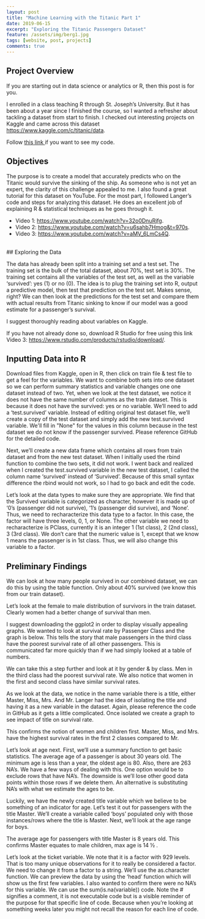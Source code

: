 ```yaml
---
layout: post
title: "Machine Learning with the Titanic Part 1"
date: 2019-06-15
excerpt: "Exploring the Titanic Passengers Dataset"
feature: /assets/img/berg1.jpg
tags: [website, post, projects]
comments: true
---
```


## Project Overview

If you are starting out in data science or analytics or R, then this post is for you.

I enrolled in a class teaching R through St. Joseph’s University. But it has been about a year since I finished the course, so I wanted a refresher about tackling a dataset from start to finish. I checked out interesting projects on Kaggle and came across this dataset
<a href="https://www.kaggle.com/c/titanic/data" target="_ blank"> https://www.kaggle.com/c/titanic/data</a>.

Follow <a href="https://github.com/sarahschirduan/sarahschirduan.github.io/projects" target="_ blank"> this link </a> if you want to see my code.
<br>
## Objectives

The purpose is to create a model that accurately predicts who on the Titanic would survive the sinking of the ship. As someone who is not
yet an expert, the clarity of this challenge appealed to me. I also found a great tutorial for this dataset on YouTube. For the most part,
I followed Langer’s code and steps for analyzing this dataset. He does an excellent job of explaining R & statistical techniques as he goes through it.

* Video 1: <a href="https://www.youtube.com/watch?v=32o0DnuRjfg" target="_ blank"> https://www.youtube.com/watch?v=32o0DnuRjfg</a>.
* Video 2: <a href="https://www.youtube.com/watch?v=u6sahb7Hmog&t=970s" target="_ blank"> https://www.youtube.com/watch?v=u6sahb7Hmog&t=970s</a>.
* Video 3: <a href="https://www.youtube.com/watch?v=aMV_6LmCs4Q" target="_ blank"> https://www.youtube.com/watch?v=aMV_6LmCs4Q</a>.
<br>
## Exploring the Data

The data has already been split into a training set and a test set. The training set is the bulk of the total dataset, about 70%, test set is 30%. The training set contains all the variables of the test set, as well as the variable ‘survived’: yes (1) or no (0). The idea is to plug the training set into R, output a predictive model, then test that prediction on the test set. Makes sense, right? We can then look at the predictions for the test set and compare them with actual results from Titanic sinking to know if our model was a good estimate for a passenger’s survival.

I suggest thoroughly reading about variables on Kaggle.

If you have not already done so, download R Studio for free using this link Video 3: <a href="https://www.rstudio.com/products/rstudio/download"
target="_ blank"> https://www.rstudio.com/products/rstudio/download/</a>.
<br>
## Inputting Data into R

Download files from Kaggle, open in R, then click on train file & test file to get a feel for the variables. We want to combine both sets into one dataset so we can perform summary statistics and variable changes one one dataset instead of two. Yet, when we look at the test dataset, we notice it does not have the same number of columns as the train dataset. This is because it does not have the survived: yes or no variable. We’ll need to add a ‘test.survived’ variable. Instead of editing original test dataset file, we’ll create a copy of the test dataset and simply add the new test.survived variable. We'll fill in "None" for the values in this column because in the test dataset we do not know if the passenger survived.  Please reference GitHub for the detailed code.

Next, we’ll create a new data frame which contains all rows from train dataset and from the new test dataset. When I initially used the rbind function to combine the two sets, it did not work. I went back and realized when I created the test.survived variable in the new test dataset, I called the column name ‘survived’ instead of ‘Survived’. Because of this small syntax difference the rbind would not work, so I had to go back and edit the code.

Let’s look at the data types to make sure they are appropriate. We find that the Survived variable is categorized as character, however it is made up of ‘0’s (passenger did not survive), ‘1’s (passenger did survive), and ‘None’. Thus, we need to recharacterize this data type to a factor. In this case, the factor will have three levels, 0, 1, or None. The other variable we need to recharacterize is PClass, currently it is an integer 1 (1st class), 2 (2nd class), 3 (3rd class). We don’t care that the numeric value is 1, except that we know 1 means the passenger is in 1st class. Thus, we will also change this variable to a factor.
<br>
## Preliminary Findings

We can look at how many people survived in our combined dataset, we can do this by using the table function. Only about 40% survived (we know this from our train dataset).

Let’s look at the female to male distribution of survivors in the train dataset. Clearly women had a better change of survival than men.

I suggest downloading the ggplot2 in order to display visually appealing graphs. We wanted to look at survival rate by Passenger Class and the graph is below. This tells the story that male passengers in the third class have the poorest survival rate of all other passengers. This is communicated far more quickly than if we had simply looked at a table of numbers.

We can take this a step further and look at it by gender & by class. Men in the third class had the poorest survival rate. We also notice that women in the first and second class have similar survival rates.

As we look at the data, we notice in the name variable there is a title, either Master, Miss, Mrs. And Mr. Langer had the idea of isolating the title and having it as a new variable in the dataset. Again, please reference the code in GitHub as it gets a little complicated. Once isolated we create a graph to see impact of title on survival rate.

This confirms the notion of women and children first. Master, Miss, and Mrs. have the highest survival rates in the first 2 classes compared to Mr.

Let’s look at age next. First, we’ll use a summary function to get basic statistics. The average age of a passenger is about 30 years old. The minimum age is less than a year, the oldest age is 80. Also, there are 263 NA’s. We have a few ways of dealing with this. One option would be to exclude rows that have NA’s. The downside is we’ll lose other good data points within those rows if we delete them. An alternative is substituting NA’s with what we estimate the ages to be.

Luckily, we have the newly created title variable which we believe to be something of an indicator for age. Let’s test it out for passengers with the title Master. We’ll create a variable called ‘boys’ populated only with those instances/rows where the title is Master. Next, we’ll look at the age range for boys.

The average age for passengers with title Master is 8 years old. This confirms Master equates to male children, max age is 14 ½ .

Let’s look at the ticket variable. We note that it is a factor with 929 levels. That is too many unique observations for it to really be considered a factor. We need to change it from a factor to a string. We’ll use the as.character function.
We can preview the data by using the ‘head’ function which will show us the first few variables.
I also wanted to confirm there were no NA’s for this variable. We can use the sum(is.na(variable)) code.
Note the # signifies a comment, it is not executable code but is a visible reminder of the purpose for that specific line of code. Because when you’re looking at something weeks later you might not recall the reason for each line of code.
